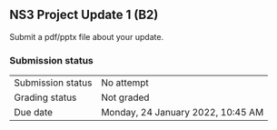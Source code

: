 <h2>NS3 Project Update 1 (B2)</h2>Submit a pdf/pptx file about your update.

<h3>Submission status</h3><table>
<tbody><tr>
<td>Submission status</td>
<td>No attempt</td>
</tr>
<tr>
<td>Grading status</td>
<td>Not graded</td>
</tr>
<tr>
<td>Due date</td>
<td>Monday, 24 January 2022, 10:45 AM</td>
</tr>

</tbody>
</table>



